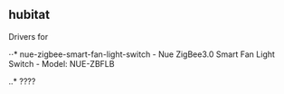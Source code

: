 ## hubitat
Drivers for 

⋅⋅* nue-zigbee-smart-fan-light-switch - Nue ZigBee3.0 Smart Fan Light Switch - Model: NUE-ZBFLB 

..* ????
